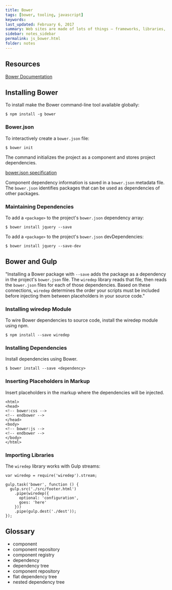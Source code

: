 ```yaml
---
title: Bower 
tags: [bower, tooling, javascript]
keywords:  
last_updated: February 6, 2017
summary: Web sites are made of lots of things — frameworks, libraries, assets, and utilities. Bower manages all these things for you. 
sidebar: notes_sidebar
permalink: js_bower.html
folder: notes 
---
```


## Resources 

[Bower Documentation](https://bower.io/)

## Installing Bower

To install make the Bower command-line tool available globally:

```
$ npm install -g bower
```

### Bower.json

To interactively create a `bower.json` file:

```
$ bower init 
```
The command initializes the project as a component and stores project dependencies. 

[bower.json specification](https://github.com/bower/spec/blob/master/json.md)

Component dependency information is saved in a `bower.json` metadata file. The `bower.json` identifies packages that can be used as dependencies of other packages. 

### Maintaining Dependencies

To add a `<package>` to the project's `bower.json` dependency array:

```
$ bower install jquery --save
```

To add a `<package>` to the project's `bower.json` devDependencies:

```
$ bower install jquery --save-dev
```

## Bower and Gulp

"Installing a Bower package with `--save` adds the package as a dependency in the project's `bower.json` file. The `wiredep` library reads that file, then reads the `bower.json` files for each of those dependencies. Based on these connections, `wiredep` determines the order your scripts must be included before injecting them between placeholders in your source code."


### Installing wiredep Module

To wire Bower dependencies to source code, install the wiredep module using npm.

```
$ npm install --save wiredep
```

### Installing Dependencies

Install dependencies using Bower.

```
$ bower install --save <dependency>
```

### Inserting Placeholders in Markup

Insert placeholders in the markup where the dependencies will be injected.

``` 
<html>
<head>
<!-- bower:css -->
<!-- endbower -->
</head>
<body>
<!-- bower:js -->
<!-- endbower -->
</body>
</html>
```

### Importing Libraries 

The `wiredep` library works with Gulp streams: 

```
var wiredep = require('wiredep').stream;
 
gulp.task('bower', function () {
  gulp.src('./src/footer.html')
    .pipe(wiredep({
      optional: 'configuration',
      goes: 'here'
    }))
    .pipe(gulp.dest('./dest'));
});
```

## Glossary

- component
- component repository
- component registry
- dependency
- dependency tree
- component repository
- flat dependency tree
- nested dependency tree

